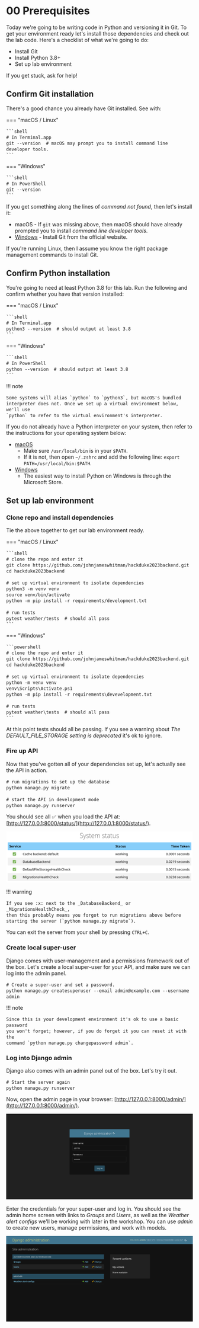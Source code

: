 # 00 Prerequisites

Today we're going to be writing code in Python and versioning it in Git. To get
your environment ready let's install those dependencies and check out the lab
code. Here's a checklist of what we're going to do:

- Install Git
- Install Python 3.8+
- Set up lab environment

If you get stuck, ask for help!

## Confirm Git installation

There's a good chance you already have Git installed. See with:

=== "macOS / Linux"

    ```shell
    # In Terminal.app
    git --version  # macOS may prompt you to install command line developer tools.
    ```

=== "Windows"

    ```shell
    # In PowerShell
    git --version
    ```

If you get something along the lines of _command not found_, then let's install
it:

- macOS - If `git` was missing above, then macOS should have already prompted
  you to install _command line developer tools_.
- [Windows](https://git-scm.com/download/win) - Install Git from the official
  website.

If you're running Linux, then I assume you know the right package management
commands to install Git.

## Confirm Python installation

You're going to need at least Python 3.8 for this lab. Run the following and
confirm whether you have that version installed:

=== "macOS / Linux"

    ```shell
    # In Terminal.app
    python3 --version  # should output at least 3.8
    ```

=== "Windows"

    ```shell
    # In PowerShell
    python --version  # should output at least 3.8
    ```

!!! note

    Some systems will alias `python` to `python3`, but macOS's bundled
    interpreter does not. Once we set up a virtual environment below, we'll use
    `python` to refer to the virtual environment's interpreter.

If you do not already have a Python interpreter on your system, then refer to
the instructions for your operating system below:

- [macOS](https://docs.python.org/3/using/mac.html)
    - Make sure `/usr/local/bin` is in your `$PATH`.
    - If it is not, then open `~/.zshrc` and add the following line:
      `export PATH=/usr/local/bin:$PATH`.
- [Windows](https://docs.python.org/3/using/windows.html#windows-store)
    - The easiest way to install Python on Windows is through the Microsoft Store.

## Set up lab environment

### Clone repo and install dependencies

Tie the above together to get our lab environment ready.

=== "macOS / Linux"

    ```shell
    # clone the repo and enter it
    git clone https://github.com/johnjameswhitman/hackduke2023backend.git
    cd hackduke2023backend

    # set up virtual environment to isolate dependencies
    python3 -m venv venv
    source venv/bin/activate
    python -m pip install -r requirements/development.txt

    # run tests
    pytest weather/tests  # should all pass
    ```

=== "Windows"

    ```powershell
    # clone the repo and enter it
    git clone https://github.com/johnjameswhitman/hackduke2023backend.git
    cd hackduke2023backend

    # set up virtual environment to isolate dependencies
    python -m venv venv
    venv\Scripts\Activate.ps1
    python -m pip install -r requirements\devevelopment.txt

    # run tests
    pytest weather\tests  # should all pass
    ```

At this point tests should all be passing. If you see a warning about _The 
DEFAULT_FILE_STORAGE setting is deprecated_ it's ok to ignore.

### Fire up API

Now that you've gotten all of your dependencies set up, let's actually see 
the API in action.

```shell
# run migrations to set up the database
python manage.py migrate

# start the API in development mode
python manage.py runserver
```

You should see all :white_check_mark: when you load the API at:
[http://127.0.0.1:8000/status/](http://127.0.0.1:8000/status/).

![API Status](00_prerequisites/api_status.png "API status")

!!! warning

    If you see :x: next to the _DatabaseBackend_ or _MigrationsHealthCheck_, 
    then this probably means you forgot to run migrations above before 
    starting the server (`python manage.py migrate`).

You can exit the server from your shell by pressing `CTRL+C`.

### Create local super-user

Django comes with user-management and a permissions framework out of the box. 
Let's create a local super-user for your API, and make sure we can log into 
the admin panel.

```shell
# Create a super-user and set a password.
python manage.py createsuperuser --email admin@example.com --username admin
```

!!! note

    Since this is your development environment it's ok to use a basic password
    you won't forget; however, if you do forget it you can reset it with the 
    command `python manage.py changepassword admin`. 

### Log into Django admin

Django also comes with an admin panel out of the box. Let's try it out.

```shell
# Start the server again
python manage.py runserver
```

Now, open the admin page in your browser:
[http://127.0.0.1:8000/admin/](http://127.0.0.1:8000/admin/).

![Admin login](00_prerequisites/admin_login.png "admin login")

Enter the credentials for your super-user and log in. You should see the admin
home screen with links to _Groups_ and _Users_, as well as the _Weather 
alert configs_ we'll be working with later in the workshop. You can use _admin_
to create new users, manage permissions, and work with models.

![Admin home](00_prerequisites/admin_home.png "admin home")
